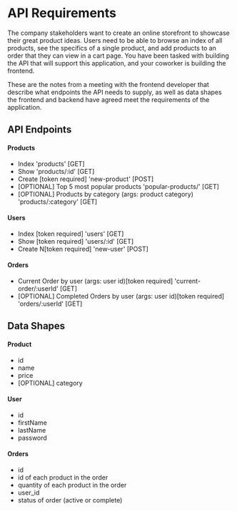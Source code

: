 # API Requirements

The company stakeholders want to create an online storefront to showcase their great product ideas. Users need to be able to browse an index of all products, see the specifics of a single product, and add products to an order that they can view in a cart page. You have been tasked with building the API that will support this application, and your coworker is building the frontend.

These are the notes from a meeting with the frontend developer that describe what endpoints the API needs to supply, as well as data shapes the frontend and backend have agreed meet the requirements of the application.

## API Endpoints

#### Products

- Index 'products' [GET]
- Show 'products/:id' [GET]
- Create [token required] 'new-product' [POST]
- [OPTIONAL] Top 5 most popular products 'popular-products/' [GET]
- [OPTIONAL] Products by category (args: product category) 'products/:category' [GET]

#### Users

- Index [token required] 'users' [GET]
- Show [token required] 'users/:id' [GET]
- Create N[token required] 'new-user' [POST]

#### Orders

- Current Order by user (args: user id)[token required] 'current-order/:userId' [GET]
- [OPTIONAL] Completed Orders by user (args: user id)[token required] 'orders/:userId' [GET]

## Data Shapes

#### Product

- id
- name
- price
- [OPTIONAL] category

#### User

- id
- firstName
- lastName
- password

#### Orders

- id
- id of each product in the order
- quantity of each product in the order
- user_id
- status of order (active or complete)
